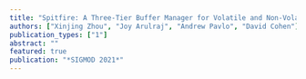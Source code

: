 ```yaml
---
title: "Spitfire: A Three-Tier Buffer Manager for Volatile and Non-Volatile Memory(Revision submitted)"
authors: ["Xinjing Zhou", "Joy Arulraj", "Andrew Pavlo", "David Cohen"]
publication_types: ["1"]
abstract: ""
featured: true
publication: "*SIGMOD 2021*"
---
```

